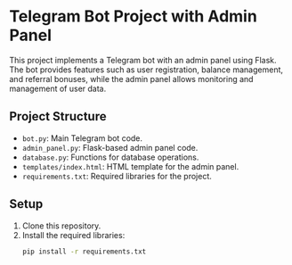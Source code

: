 # Telegram Bot Project with Admin Panel

This project implements a Telegram bot with an admin panel using Flask. The bot provides features such as user registration, balance management, and referral bonuses, while the admin panel allows monitoring and management of user data.

## Project Structure

- `bot.py`: Main Telegram bot code.
- `admin_panel.py`: Flask-based admin panel code.
- `database.py`: Functions for database operations.
- `templates/index.html`: HTML template for the admin panel.
- `requirements.txt`: Required libraries for the project.

## Setup

1. Clone this repository.
2. Install the required libraries:
   ```bash
   pip install -r requirements.txt

